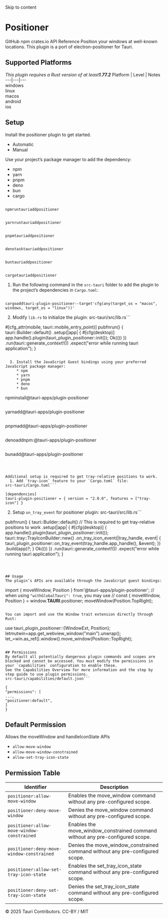 Skip to content
# Positioner
GitHub npm  crates.io 
API Reference 
Position your windows at well-known locations.
This plugin is a port of electron-positioner for Tauri.
## Supported Platforms
_This plugin requires a Rust version of at least**1.77.2**_
Platform | Level | Notes  
---|---|---  
windows  
linux  
macos  
android  
ios  
## Setup
Install the positioner plugin to get started.
  * Automatic 
  * Manual 


Use your project’s package manager to add the dependency:
  * npm 
  * yarn 
  * pnpm 
  * deno 
  * bun 
  * cargo 


```

npmruntauriaddpositioner

```

```

yarnruntauriaddpositioner

```

```

pnpmtauriaddpositioner

```

```

denotasktauriaddpositioner

```

```

buntauriaddpositioner

```

```

cargotauriaddpositioner

```

  1. Run the following command in the `src-tauri` folder to add the plugin to the project’s dependencies in `Cargo.toml`:
```

cargoaddtauri-plugin-positioner--target'cfg(any(target_os = "macos", windows, target_os = "linux"))'

```

  2. Modify `lib.rs` to initialize the plugin:
src-tauri/src/lib.rs```

#[cfg_attr(mobile, tauri::mobile_entry_point)]
pubfnrun() {
tauri::Builder::default()
.setup(|app| {
#[cfg(desktop)]
app.handle().plugin(tauri_plugin_positioner::init());
Ok(())
})
.run(tauri::generate_context!())
.expect("error while running tauri application");
}

```

  3. Install the JavaScript Guest bindings using your preferred JavaScript package manager:
     * npm 
     * yarn 
     * pnpm 
     * deno 
     * bun 
```

npminstall@tauri-apps/plugin-positioner

```

```

yarnadd@tauri-apps/plugin-positioner

```

```

pnpmadd@tauri-apps/plugin-positioner

```

```

denoaddnpm:@tauri-apps/plugin-positioner

```

```

bunadd@tauri-apps/plugin-positioner

```



Additional setup is required to get tray-relative positions to work.
  1. Add `tray-icon` feature to your `Cargo.toml` file:
src-tauri/Cargo.toml```

[dependencies]
tauri-plugin-positioner = { version = "2.0.0", features = ["tray-icon"] }

```

  2. Setup `on_tray_event` for positioner plugin:
src-tauri/src/lib.rs```

pubfnrun() {
tauri::Builder::default()
// This is required to get tray-relative positions to work
.setup(|app| {
#[cfg(desktop)]
{
app.handle().plugin(tauri_plugin_positioner::init());
tauri::tray::TrayIconBuilder::new()
.on_tray_icon_event(|tray_handle, event| {
tauri_plugin_positioner::on_tray_event(tray_handle.app_handle(), &event);
})
.build(app)?;
}
Ok(())
})
.run(tauri::generate_context!())
.expect("error while running tauri application");
}

```



## Usage
The plugin’s APIs are available through the JavaScript guest bindings:
```

import { moveWindow, Position } from'@tauri-apps/plugin-positioner';
// when using `"withGlobalTauri": true`, you may use
// const { moveWindow, Position } = window.__TAURI__.positioner;
moveWindow(Position.TopRight);

```

You can import and use the Window trait extension directly through Rust:
```

use tauri_plugin_positioner::{WindowExt, Position};
letmutwin=app.get_webview_window("main").unwrap();
let_=win.as_ref().window().move_window(Position::TopRight);

```

## Permissions
By default all potentially dangerous plugin commands and scopes are blocked and cannot be accessed. You must modify the permissions in your `capabilities` configuration to enable these.
See the Capabilities Overview for more information and the step by step guide to use plugin permissions.
src-tauri/capabilities/default.json```

{
"permissions": [
...,
"positioner:default",
]
}

```

## Default Permission
Allows the moveWindow and handleIconState APIs
  * `allow-move-window`
  * `allow-move-window-constrained`
  * `allow-set-tray-icon-state`


## Permission Table
Identifier | Description  
---|---  
`positioner:allow-move-window` |  Enables the move_window command without any pre-configured scope.  
`positioner:deny-move-window` |  Denies the move_window command without any pre-configured scope.  
`positioner:allow-move-window-constrained` |  Enables the move_window_constrained command without any pre-configured scope.  
`positioner:deny-move-window-constrained` |  Denies the move_window_constrained command without any pre-configured scope.  
`positioner:allow-set-tray-icon-state` |  Enables the set_tray_icon_state command without any pre-configured scope.  
`positioner:deny-set-tray-icon-state` |  Denies the set_tray_icon_state command without any pre-configured scope.  
© 2025 Tauri Contributors. CC-BY / MIT
